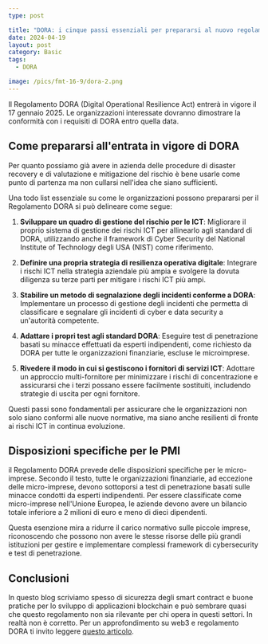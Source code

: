```yaml
---
type: post

title: "DORA: i cinque passi essenziali per prepararsi al nuovo regolamento su resilienza digitale"
date: 2024-04-19
layout: post
category: Basic
tags:
  - DORA

image: /pics/fmt-16-9/dora-2.png
---
```

Il Regolamento DORA (Digital Operational Resilience Act) entrerà in vigore il 17 gennaio 2025. Le organizzazioni interessate dovranno dimostrare la conformità con i requisiti di DORA entro quella data.

## Come prepararsi all'entrata in vigore di DORA

Per quanto possiamo già avere in azienda delle procedure di disaster recovery e di valutazione e mitigazione del rischio è bene usarle come punto di partenza ma non cullarsi nell'idea che siano sufficienti.

Una todo list essenziale su come le organizzazioni possono prepararsi per il Regolamento DORA si può delineare come segue:

1. **Sviluppare un quadro di gestione del rischio per le ICT**: Migliorare il proprio sistema di gestione dei rischi ICT per allinearlo agli standard di DORA, utilizzando anche il framework di Cyber Security del National Institute of Technology degli USA (NIST) come riferimento.

2. **Definire una propria strategia di resilienza operativa digitale**: Integrare i rischi ICT nella strategia aziendale più ampia e svolgere la dovuta diligenza su terze parti per mitigare i rischi ICT più ampi.

3. **Stabilire un metodo di segnalazione degli incidenti conforme a DORA**: Implementare un processo di gestione degli incidenti che permetta di classificare e segnalare gli incidenti di cyber e data security a un'autorità competente.

4. **Adattare i propri test agli standard DORA**: Eseguire test di penetrazione basati su minacce effettuati da esperti indipendenti, come richiesto da DORA per tutte le organizzazioni finanziarie, escluse le microimprese.

5. **Rivedere il modo in cui si gestiscono i fornitori di servizi ICT**: Adottare un approccio multi-fornitore per minimizzare i rischi di concentrazione e assicurarsi che i terzi possano essere facilmente sostituiti, includendo strategie di uscita per ogni fornitore.

Questi passi sono fondamentali per assicurare che le organizzazioni non solo siano conformi alle nuove normative, ma siano anche resilienti di fronte ai rischi ICT in continua evoluzione.

## Disposizioni specifiche per le PMI

il Regolamento DORA prevede delle disposizioni specifiche per le micro-imprese. Secondo il testo, tutte le organizzazioni finanziarie, ad eccezione delle micro-imprese, devono sottoporsi a test di penetrazione basati sulle minacce condotti da esperti indipendenti. Per essere classificate come micro-imprese nell'Unione Europea, le aziende devono avere un bilancio totale inferiore a 2 milioni di euro e meno di dieci dipendenti.

Questa esenzione mira a ridurre il carico normativo sulle piccole imprese, riconoscendo che possono non avere le stesse risorse delle più grandi istituzioni per gestire e implementare complessi framework di cybersecurity e test di penetrazione.


## Conclusioni

In questo blog scriviamo spesso di sicurezza degli smart contract e buone pratiche per lo sviluppo di applicazioni blockchain e può sembrare quasi che questo regolamento non sia rilevante per chi opera in questi settori. In realtà non è corretto. Per un approfondimento su web3 e regolamento DORA ti invito leggere [questo articolo](regolamento-dora-e-web3-quali-implicazioni).



